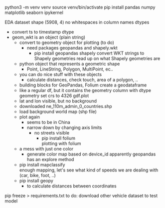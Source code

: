 python3 -m venv venv
source venv/bin/activate
pip install pandas numpy matplotlib seaborn ipykernel


EDA
dataset shape (5908, 4)
no whitespaces in column names
dtypes
- convert ts to timestamp dtype
- geom_wkt is an object (plain string)
    - convert to geometry object for plotting (to do)
        - need packages geopandas and shapely.wkt
            - pip install geopandas shapely
convert WKT strings to Shapely geometries
read up on what Shapely geometries are
    - python object that represents a geometric shape
        - Point, LineString, Polygon, MultiPoint, ec..
    - you can do nice stuff with these objects
        - calculate distances, check touch, area of a polygon, ..
    - building blocks for GeoPandas, Folium
create a geodataframe
    - like a regular df, but it contains the geometry column with dtype geometry
set crs to 4326
gdf.plot
    - lat and lon visible, but no background
    - downloaded ne_110m_admin_0_countries.shp
    - load background world map (shp file)
    - plot again
        - seems to be in China
        - narrow down by changing axis limits
            - no streets visible
                - pip install folium                
plotting with folium
    - a mess with just one color
        - generate color map based on device_id
apparently geopandas has an explore method
    - pip install mapclassify    
enough mapping, let's see what kind of speeds we are dealing with (car, bike, foot, ..)
    - pip install geopy
        - to calculate distances between coordinates









pip freeze > requirements.txt
to do: download other vehicle dataset to test model